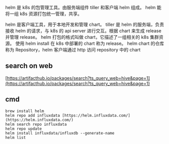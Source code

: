 helm 是 k8s 的包管理工具。由服务端组件 tiller 和客户端 helm 组成。
helm 能将一组 k8s 资源打包统一管理，共享。

helm 是客户端工具，用于本地开发和管理 chart。
tiller 是 helm 的服务端，负责接收 helm 的请求，与 k8s 的 api server 进行交互。根据 chart 来生成 release 并管理 release。
helm 打包的格式叫做 chart，它描述了一组相关的 k8s 集群资源。
使用 helm install 在 k8s 中部署的 chart 称为 release。
helm chart 的仓库称为 Repository，helm 客户端通过 http 访问 repository 中的 chart

## search on web

[https://artifacthub.io/packages/search?ts_query_web=hive&page=1](https://artifacthub.io/packages/search?ts_query_web=hive&page=1)

## cmd

```
brew install helm
helm repo add influxdata [https://helm.influxdata.com/](https://helm.influxdata.com/)
helm search repo influxdata
helm repo update
helm install influxdata/influxdb --generate-name
helm list
```
